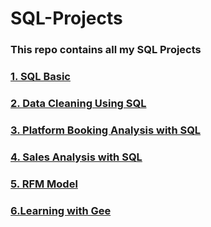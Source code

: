 # SQL-Projects

### This repo contains all my SQL Projects

### [1. SQL Basic](https://github.com/Solomon-Banuba/SQL-Projects/blob/main/SQL%20Projects/SQL_Basic.sql)
### [2. Data Cleaning Using SQL](https://github.com/Solomon-Banuba/SQL-Projects/blob/main/SQL%20Projects/Data_Cleaning_Using_SQL.sql)
### [3. Platform Booking Analysis with SQL](https://github.com/Solomon-Banuba/SQL-Projects/blob/main/SQL%20Projects/Platform_Booking_Analysis_With_SQL.sql)
### [4. Sales Analysis with SQL](https://github.com/Solomon-Banuba/SQL-Projects/blob/main/SQL%20Projects/Sales_Analysis_with_SQL.sql)
### [5. RFM Model](https://github.com/Solomon-Banuba/SQL-Projects/blob/main/SQL%20Projects/rfm.sql)
### [6.Learning with Gee](https://github.com/Solomon-Banuba/Gee-learning)



